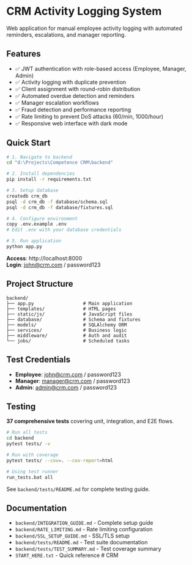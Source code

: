 # CRM Activity Logging System

Web application for manual employee activity logging with automated reminders, escalations, and manager reporting.

## Features

- ✅ JWT authentication with role-based access (Employee, Manager, Admin)
- ✅ Activity logging with duplicate prevention
- ✅ Client assignment with round-robin distribution
- ✅ Automated overdue detection and reminders
- ✅ Manager escalation workflows
- ✅ Fraud detection and performance reporting
- ✅ Rate limiting to prevent DoS attacks (60/min, 1000/hour)
- ✅ Responsive web interface with dark mode

## Quick Start

```bash
# 1. Navigate to backend
cd "d:\Projects\Competence CRM\backend"

# 2. Install dependencies
pip install -r requirements.txt

# 3. Setup database
createdb crm_db
psql -d crm_db -f database/schema.sql
psql -d crm_db -f database/fixtures.sql

# 4. Configure environment
copy .env.example .env
# Edit .env with your database credentials

# 5. Run application
python app.py
```

**Access**: http://localhost:8000  
**Login**: john@crm.com / password123

## Project Structure

```
backend/
├── app.py                  # Main application
├── templates/              # HTML pages
├── static/js/              # JavaScript files
├── database/               # Schema and fixtures
├── models/                 # SQLAlchemy ORM
├── services/               # Business logic
├── middleware/             # Auth and audit
└── jobs/                   # Scheduled tasks
```

## Test Credentials

- **Employee**: john@crm.com / password123
- **Manager**: manager@crm.com / password123
- **Admin**: admin@crm.com / password123

## Testing

**37 comprehensive tests** covering unit, integration, and E2E flows.

```bash
# Run all tests
cd backend
pytest tests/ -v

# Run with coverage
pytest tests/ --cov=. --cov-report=html

# Using test runner
run_tests.bat all
```

See `backend/tests/README.md` for complete testing guide.

## Documentation

- `backend/INTEGRATION_GUIDE.md` - Complete setup guide
- `backend/RATE_LIMITING.md` - Rate limiting configuration
- `backend/SSL_SETUP_GUIDE.md` - SSL/TLS setup
- `backend/tests/README.md` - Test suite documentation
- `backend/tests/TEST_SUMMARY.md` - Test coverage summary
- `START_HERE.txt` - Quick reference
#   C R M  
 